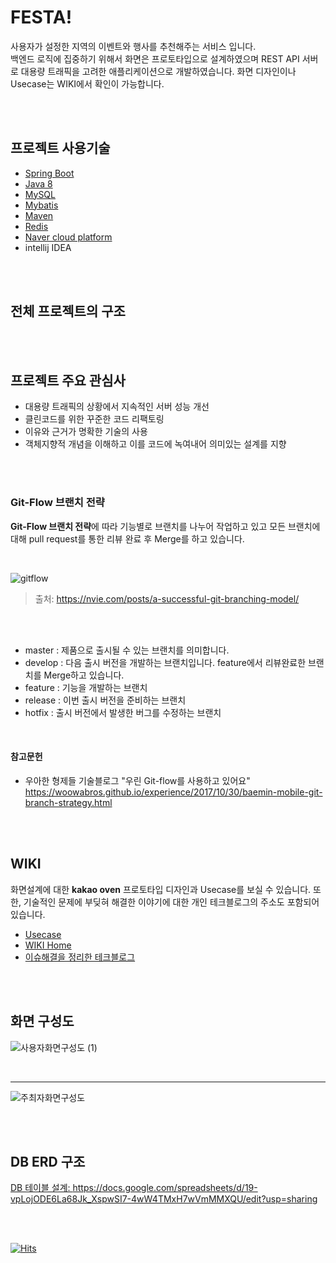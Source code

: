 # FESTA! 

사용자가 설정한 지역의 이벤트와 행사를 추천해주는 서비스 입니다.    
백엔드 로직에 집중하기 위해서 화면은 프로토타입으로 설계하였으며 
REST API 서버로 대용량 트래픽을 고려한 애플리케이션으로 개발하였습니다. 
화면 디자인이나 Usecase는 WIKI에서 확인이 가능합니다.

<br>
<br>

## 프로젝트 사용기술 
- [Spring Boot](https://docs.spring.io/spring-boot/docs/current/reference/htmlsingle)
- [Java 8](https://docs.oracle.com/javase/8/docs/api/)
- [MySQL](https://dev.mysql.com/doc/refman/8.0/en/)
- [Mybatis](https://mybatis.org/mybatis-3/)
- [Maven](http://maven.apache.org/guides/index.html)
- [Redis](https://redis.io/documentation)
- [Naver cloud platform](https://docs.ncloud.com/ko/)
- intellij IDEA

<br>
<br>

## 전체 프로젝트의 구조

<br>
<br>


## 프로젝트 주요 관심사

- 대용량 트래픽의 상황에서 지속적인 서버 성능 개선
- 클린코드를 위한 꾸준한 코드 리팩토링 
- 이유와 근거가 명확한 기술의 사용
- 객체지향적 개념을 이해하고 이를 코드에 녹여내어 의미있는 설계를 지향

<br>
<br>


### Git-Flow 브랜치 전략

**Git-Flow 브랜치 전략**에 따라 기능별로 브랜치를 나누어 작업하고 있고 
모든 브랜치에 대해 pull request를 통한 리뷰 완료 후 Merge를 하고 있습니다.

<br>

![gitflow](https://user-images.githubusercontent.com/58355531/94992578-f14d4000-05c5-11eb-9ab1-527abc06d8b2.PNG)
> 출처: https://nvie.com/posts/a-successful-git-branching-model/

<br>
<br>

- master : 제품으로 출시될 수 있는 브랜치를 의미합니다. 
- develop : 다음 출시 버전을 개발하는 브랜치입니다. feature에서 리뷰완료한 브랜치를 Merge하고 있습니다.
- feature : 기능을 개발하는 브랜치
- release : 이번 출시 버전을 준비하는 브랜치
- hotfix : 출시 버전에서 발생한 버그를 수정하는 브랜치

<br>

#### 참고문헌
- 우아한 형제들 기술블로그 "우린 Git-flow를 사용하고 있어요"   
<https://woowabros.github.io/experience/2017/10/30/baemin-mobile-git-branch-strategy.html>

<br>
<br>

## WIKI

화면설계에 대한 **kakao oven** 프로토타입 디자인과 Usecase를 보실 수 있습니다.
또한, 기술적인 문제에 부딪혀 해결한 이야기에 대한 개인 테크블로그의 주소도 포함되어있습니다.

 - [Usecase](https://github.com/f-lab-edu/event-recommender-festa/wiki/Usecase)
 - [WIKI Home](https://github.com/f-lab-edu/event-recommender-festa/wiki)
 - [이슈해결을 정리한 테크블로그](https://github.com/f-lab-edu/event-recommender-festa/wiki/%EC%9D%B4%EC%8A%88%ED%95%B4%EA%B2%B0Posts)
 
<br>
<br>

## 화면 구성도

![사용자화면구성도 (1)](https://user-images.githubusercontent.com/58355531/93668916-f5a83200-faca-11ea-87ac-e72e55daffa5.png)

<br>

___


![주최자화면구성도](https://user-images.githubusercontent.com/58355531/93669060-2472d800-facc-11ea-977d-fc679c0519f0.png)

<br>
<br>

## DB ERD 구조

[DB 테이블 설계:  ](https://docs.google.com/spreadsheets/d/19-vpLojODE6La68Jk_XspwSI7-4wW4TMxH7wVmMMXQU/edit?usp=sharing)<https://docs.google.com/spreadsheets/d/19-vpLojODE6La68Jk_XspwSI7-4wW4TMxH7wVmMMXQU/edit?usp=sharing>

<br>
<br>

[![Hits](https://hits.seeyoufarm.com/api/count/incr/badge.svg?url=https%3A%2F%2Fgithub.com%2Ff-lab-edu%2Fevent-recommender-festa&count_bg=%2379C83D&title_bg=%23555555&icon=&icon_color=%23E7E7E7&title=hits&edge_flat=false)](https://hits.seeyoufarm.com)
